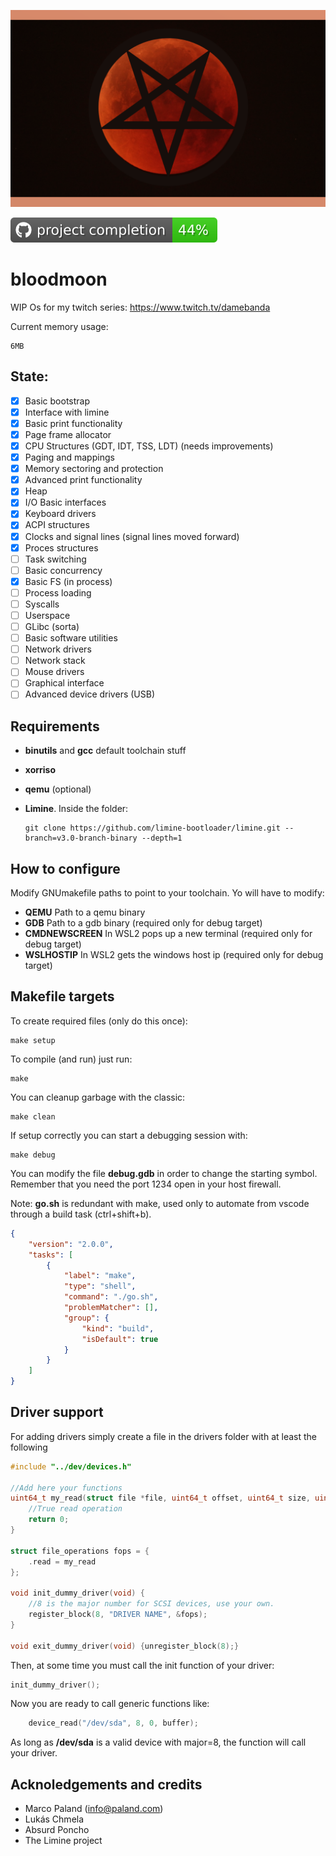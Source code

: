 ![Logo](https://github.com/TretornESP/bloodmoon/raw/main/logo.png)

![Completion](https://github.com/TretornESP/bloodmoon/raw/main/badge.svg)

# bloodmoon


WIP Os for my twitch series: https://www.twitch.tv/damebanda

Current memory usage:
```
6MB
```

## State:

- [x] Basic bootstrap
- [x] Interface with limine
- [x] Basic print functionality
- [x] Page frame allocator
- [x] CPU Structures (GDT, IDT, TSS, LDT) (needs improvements)
- [x] Paging and mappings
- [x] Memory sectoring and protection
- [x] Advanced print functionality
- [x] Heap
- [x] I/O Basic interfaces
- [x] Keyboard drivers
- [x] ACPI structures
- [x] Clocks and signal lines (signal lines moved forward)
- [x] Proces structures
- [ ] Task switching
- [ ] Basic concurrency
- [x] Basic FS (in process)
- [ ] Process loading
- [ ] Syscalls
- [ ] Userspace
- [ ] GLibc (sorta)
- [ ] Basic software utilities
- [ ] Network drivers
- [ ] Network stack
- [ ] Mouse drivers
- [ ] Graphical interface
- [ ] Advanced device drivers (USB)

## Requirements

- **binutils** and **gcc** default toolchain stuff

- **xorriso**

- **qemu** (optional)


- **Limine**. Inside the folder:

      git clone https://github.com/limine-bootloader/limine.git --branch=v3.0-branch-binary --depth=1


## How to configure

Modify GNUmakefile paths to point to your toolchain.
Yo will have to modify:

- **QEMU** Path to a qemu binary
- **GDB** Path to a gdb binary (required only for debug target)
- **CMDNEWSCREEN** In WSL2 pops up a new terminal (required only for debug target)
- **WSLHOSTIP** In WSL2 gets the windows host ip (required only for debug target)

## Makefile targets

To create required files (only do this once):
    
    make setup

To compile (and run) just run:

    make

You can cleanup garbage with the classic:

    make clean

If setup correctly you can start a debugging session with:

    make debug

You can modify the file **debug.gdb** in order to change the starting symbol.
Remember that you need the port 1234 open in your host firewall.

Note: **go.sh** is redundant with make, used only to automate from vscode through
a build task (ctrl+shift+b).

```json
{
    "version": "2.0.0",
    "tasks": [
        {
            "label": "make",
            "type": "shell",
            "command": "./go.sh",
            "problemMatcher": [],
            "group": {
                "kind": "build",
                "isDefault": true
            }
        }
    ]
}
```

## Driver support

For adding drivers simply create a file in the drivers folder with at least the following

```c
#include "../dev/devices.h"

//Add here your functions
uint64_t my_read(struct file *file, uint64_t offset, uint64_t size, uint8_t *buffer) {
    //True read operation
    return 0;
}

struct file_operations fops = {
    .read = my_read
};

void init_dummy_driver(void) {
    //8 is the major number for SCSI devices, use your own.
    register_block(8, "DRIVER NAME", &fops);
}

void exit_dummy_driver(void) {unregister_block(8);}
```

Then, at some time you must call the init function of your driver:

```c
init_dummy_driver();

```

Now you are ready to call generic functions like:

```c
    device_read("/dev/sda", 8, 0, buffer);
```

As long as **/dev/sda** is a valid device with major=8, the function will call your driver.


## Acknoledgements and credits

- Marco Paland (info@paland.com)
- Lukás Chmela
- Absurd Poncho
- The Limine project
